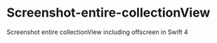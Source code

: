 # Screenshot-entire-collectionView
Screenshot entire collectionView including offscreen in Swift 4 
